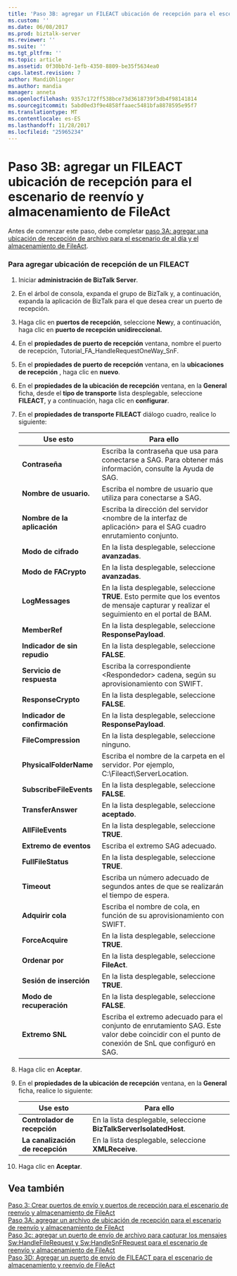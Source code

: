 ```yaml
---
title: 'Paso 3B: agregar un FILEACT ubicación de recepción para el escenario de reenvío y almacenamiento de FileAct | Documentos de Microsoft'
ms.custom: ''
ms.date: 06/08/2017
ms.prod: biztalk-server
ms.reviewer: ''
ms.suite: ''
ms.tgt_pltfrm: ''
ms.topic: article
ms.assetid: 0f30bb7d-1efb-4350-8809-be35f5634ea0
caps.latest.revision: 7
author: MandiOhlinger
ms.author: mandia
manager: anneta
ms.openlocfilehash: 9357c172ff538bce73d3618739f3db4f98141814
ms.sourcegitcommit: 5abd0ed3f9e4858ffaaec5481bfa8878595e95f7
ms.translationtype: MT
ms.contentlocale: es-ES
ms.lasthandoff: 11/28/2017
ms.locfileid: "25965234"
---
```

# <a name="step-3b-add-a-fileact-receive-location-for-the-fileact-store-and-forward-scenario"></a>Paso 3B: agregar un FILEACT ubicación de recepción para el escenario de reenvío y almacenamiento de FileAct
Antes de comenzar este paso, debe completar [paso 3A: agregar una ubicación de recepción de archivo para el escenario de al día y el almacenamiento de FileAct](../../adapters-and-accelerators/fileact-interact/step-3a-add-a-file-receive-location-for-the-fileact-store-and-forward-scenario.md).  
  
### <a name="to-add-an-fileact-receive-location"></a>Para agregar ubicación de recepción de un FILEACT  
  
1.  Iniciar **administración de BizTalk Server**.  
  
2.  En el árbol de consola, expanda el grupo de BizTalk y, a continuación, expanda la aplicación de BizTalk para el que desea crear un puerto de recepción.  
  
3.  Haga clic en **puertos de recepción**, seleccione **New**y, a continuación, haga clic en **puerto de recepción unidireccional.**  
  
4.  En el **propiedades de puerto de recepción** ventana, nombre el puerto de recepción, Tutorial_FA_HandleRequestOneWay_SnF.  
  
5.  En el **propiedades de puerto de recepción** ventana, en la **ubicaciones de recepción** , haga clic en **nuevo**.  
  
6.  En el **propiedades de la ubicación de recepción** ventana, en la **General** ficha, desde el **tipo de transporte** lista desplegable, seleccione **FILEACT**, y a continuación, haga clic en **configurar**.  
  
7.  En el **propiedades de transporte FILEACT** diálogo cuadro, realice lo siguiente:  
  
    |**Use esto**|**Para ello**|  
    |------------------|--------------------|  
    |**Contraseña**|Escriba la contraseña que usa para conectarse a SAG. Para obtener más información, consulte la Ayuda de SAG.|  
    |**Nombre de usuario.**|Escriba el nombre de usuario que utiliza para conectarse a SAG.|  
    |**Nombre de la aplicación**|Escriba la dirección del servidor \<nombre de la interfaz de aplicación\> para el SAG cuadro enrutamiento conjunto.|  
    |**Modo de cifrado**|En la lista desplegable, seleccione **avanzadas**.|  
    |**Modo de FACrypto**|En la lista desplegable, seleccione **avanzadas**.|  
    |**LogMessages**|En la lista desplegable, seleccione **TRUE**. Esto permite que los eventos de mensaje capturar y realizar el seguimiento en el portal de BAM.|  
    |**MemberRef**|En la lista desplegable, seleccione **ResponsePayload**.|  
    |**Indicador de sin repudio**|En la lista desplegable, seleccione **FALSE**.|  
    |**Servicio de respuesta**|Escriba la correspondiente \<Respondedor\> cadena, según su aprovisionamiento con SWIFT.|  
    |**ResponseCrypto**|En la lista desplegable, seleccione **FALSE**.|  
    |**Indicador de confirmación**|En la lista desplegable, seleccione **ResponsePayload**.|  
    |**FileCompression**|En la lista desplegable, seleccione ninguno.|  
    |**PhysicalFolderName**|Escriba el nombre de la carpeta en el servidor. Por ejemplo, C:\Fileact\ServerLocation.|  
    |**SubscribeFileEvents**|En la lista desplegable, seleccione **FALSE**.|  
    |**TransferAnswer**|En la lista desplegable, seleccione **aceptado**.|  
    |**AllFileEvents**|En la lista desplegable, seleccione **TRUE**.|  
    |**Extremo de eventos**|Escriba el extremo SAG adecuado.|  
    |**FullFileStatus**|En la lista desplegable, seleccione **TRUE**.|  
    |**Timeout**|Escriba un número adecuado de segundos antes de que se realizarán el tiempo de espera.|  
    |**Adquirir cola**|Escriba el nombre de cola, en función de su aprovisionamiento con SWIFT.|  
    |**ForceAcquire**|En la lista desplegable, seleccione **TRUE**.|  
    |**Ordenar por**|En la lista desplegable, seleccione **FileAct**.|  
    |**Sesión de inserción**|En la lista desplegable, seleccione **TRUE**.|  
    |**Modo de recuperación**|En la lista desplegable, seleccione **FALSE**.|  
    |**Extremo SNL**|Escriba el extremo adecuado para el conjunto de enrutamiento SAG. Este valor debe coincidir con el punto de conexión de SnL que configuró en SAG.|  
  
8.  Haga clic en **Aceptar**.  
  
9. En el **propiedades de la ubicación de recepción** ventana, en la **General** ficha, realice lo siguiente:  
  
    |**Use esto**|**Para ello**|  
    |------------------|--------------------|  
    |**Controlador de recepción**|En la lista desplegable, seleccione **BizTalkServerIsolatedHost**.|  
    |**La canalización de recepción**|En la lista desplegable, seleccione **XMLReceive**.|  
  
10. Haga clic en **Aceptar**.  
  
## <a name="see-also"></a>Vea también  
 [Paso 3: Crear puertos de envío y puertos de recepción para el escenario de reenvío y almacenamiento de FileAct](../../adapters-and-accelerators/fileact-interact/step-3-create-send-ports-and-receive-ports-for-the-fileact-store-and-forward.md)   
 [Paso 3A: agregar un archivo de ubicación de recepción para el escenario de reenvío y almacenamiento de FileAct](../../adapters-and-accelerators/fileact-interact/step-3a-add-a-file-receive-location-for-the-fileact-store-and-forward-scenario.md)   
 [Paso 3c: agregar un puerto de envío de archivo para capturar los mensajes Sw:HandleFileRequest y Sw:HandleSnFRequest para el escenario de reenvío y almacenamiento de FileAct](../../adapters-and-accelerators/fileact-interact/step-3c-add-file-send-port-to-get-sw-handlefilerequest-and-sw-handlesnfrequest.md)   
 [Paso 3D: Agregar un puerto de envío de FILEACT para el escenario de almacenamiento y reenvío de FileAct](../../adapters-and-accelerators/fileact-interact/step-3d-add-a-fileact-send-port-for-the-fileact-store-and-forward-scenario.md)